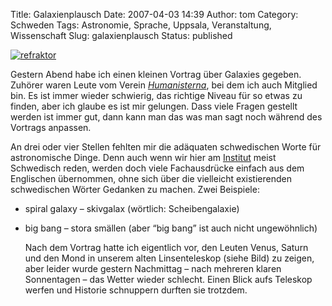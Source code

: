 Title: Galaxienplausch
Date: 2007-04-03 14:39
Author: tom
Category: Schweden
Tags: Astronomie, Sprache, Uppsala, Veranstaltung, Wissenschaft
Slug: galaxienplausch
Status: published

[![refraktor](http://www.fiket.de/pic/refraktor_s.jpg)](http://www.fiket.de/pic/refraktor.jpg)

Gestern Abend habe ich einen kleinen Vortrag über Galaxies gegeben.
Zuhörer waren Leute vom Verein
[*Humanisterna*](http://www.humanisterna.se/), bei dem ich auch Mitglied
bin. Es ist immer wieder schwierig, das richtige Niveau für so etwas zu
finden, aber ich glaube es ist mir gelungen. Dass viele Fragen gestellt
werden ist immer gut, dann kann man das was man sagt noch während des
Vortrags anpassen.

An drei oder vier Stellen fehlten mir die adäquaten schwedischen Worte
für astronomische Dinge. Denn auch wenn wir hier am
[Institut](http://www.astro.uu.se/galaxies/) meist Schwedisch reden,
werden doch viele Fachausdrücke einfach aus dem Englischen übernommen,
ohne sich über die vielleicht existierenden schwedischen Wörter Gedanken
zu machen. Zwei Beispiele:

-   spiral galaxy – skivgalax (wörtlich: Scheibengalaxie)

<ul>
<li>
big bang – stora smällen (aber “big bang” ist auch nicht ungewöhnlich)

</p>
Nach dem Vortrag hatte ich eigentlich vor, den Leuten Venus, Saturn und
den Mond in unserem alten Linsenteleskop (siehe Bild) zu zeigen, aber
leider wurde gestern Nachmittag – nach mehreren klaren Sonnentagen – das
Wetter wieder schlecht. Einen Blick aufs Teleskop werfen und Historie
schnuppern durften sie trotzdem.

